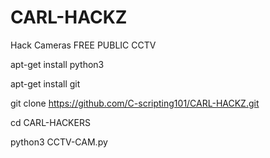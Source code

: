 # CARL-HACKZ
Hack Cameras FREE PUBLIC CCTV


apt-get install python3

apt-get install git

git clone https://github.com/C-scripting101/CARL-HACKZ.git

cd CARL-HACKERS

python3 CCTV-CAM.py


